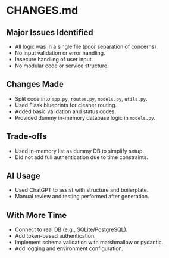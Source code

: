 # CHANGES.md

## Major Issues Identified
- All logic was in a single file (poor separation of concerns).
- No input validation or error handling.
- Insecure handling of user input.
- No modular code or service structure.

## Changes Made
- Split code into `app.py`, `routes.py`, `models.py`, `utils.py`.
- Used Flask blueprints for cleaner routing.
- Added basic validation and status codes.
- Provided dummy in-memory database logic in `models.py`.

## Trade-offs
- Used in-memory list as dummy DB to simplify setup.
- Did not add full authentication due to time constraints.

## AI Usage
- Used ChatGPT to assist with structure and boilerplate.
- Manual review and testing performed after generation.

## With More Time
- Connect to real DB (e.g., SQLite/PostgreSQL).
- Add token-based authentication.
- Implement schema validation with marshmallow or pydantic.
- Add logging and environment configuration.
